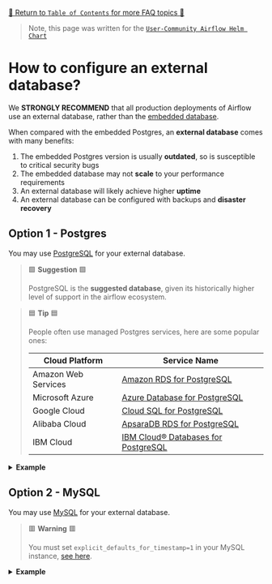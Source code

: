 [🔗 Return to `Table of Contents` for more FAQ topics 🔗](https://github.com/airflow-helm/charts/tree/main/charts/airflow#frequently-asked-questions)

> Note, this page was written for the [`User-Community Airflow Helm Chart`](https://github.com/airflow-helm/charts/tree/main/charts/airflow)

# How to configure an external database?

We __STRONGLY RECOMMEND__ that all production deployments of Airflow use an external database, rather than the [embedded database](embedded-database.md).

When compared with the embedded Postgres, an __external database__ comes with many benefits:

1. The embedded Postgres version is usually __outdated__, so is susceptible to critical security bugs
2. The embedded database may not __scale__ to your performance requirements
3. An external database will likely achieve higher __uptime__
4. An external database can be configured with backups and __disaster recovery__

## Option 1 - Postgres

You may use [PostgreSQL](https://en.wikipedia.org/wiki/PostgreSQL) for your external database.

> 🟩 __Suggestion__ 🟩
> 
> PostgreSQL is the __suggested database__, given its historically higher level of support in the airflow ecosystem.

> 🟦 __Tip__ 🟦
>
> People often use managed Postgres services, here are some popular ones:
> 
> Cloud Platform | Service Name
> --- | ---
> Amazon Web Services | [Amazon RDS for PostgreSQL](https://aws.amazon.com/rds/postgresql/)
> Microsoft Azure | [Azure Database for PostgreSQL](https://azure.microsoft.com/en-au/services/postgresql/)
> Google Cloud | [Cloud SQL for PostgreSQL](https://cloud.google.com/sql/docs/postgres)
> Alibaba Cloud | [ApsaraDB RDS for PostgreSQL](https://www.alibabacloud.com/product/apsaradb-for-rds-postgresql)
> IBM Cloud | [IBM Cloud® Databases for PostgreSQL](https://cloud.ibm.com/docs/databases-for-postgresql)

<details>
<summary>
  <b>Example</b>
</summary>

---

> 🟦 __Tip__ 🟦
>
> By default, we deploy [PgBouncer](https://www.pgbouncer.org/) to reduce database load, 
> learn more about [configuring PgBouncer](pgbouncer.md) in our docs.

For example, to use an external Postgres at `postgres.example.org`, with an existing `airflow_cluster1` database:

```yaml
postgresql:
  ## to use the external db, the embedded one must be disabled
  enabled: false

## for full list of PgBouncer configs, see values.yaml
pgbouncer:
  enabled: true

  ## WARNING: for PostgreSQL with password_encryption = 'SCRAM-SHA-256', the following non-default value is needed
  # authType: scram-sha-256
  
  ## WARNING: for "Azure PostgreSQL", the following non-default values are needed
  # authType: scram-sha-256
  # serverSSL:
  #   mode: verify-ca

externalDatabase:
  type: postgres
  
  host: postgres.example.org
  port: 5432
  
  ## the schema which will contain the airflow tables
  database: airflow_cluster1

  ## (username - option 1) a plain-text helm value
  user: my_airflow_user
  
  ## (username - option 2) a Kubernetes secret in your airflow namespace
  #userSecret: "airflow-cluster1-database-credentials"
  #userSecretKey: "username"

  ## (password - option 1) a plain-text helm value
  password: my_airflow_password

  ## (password - option 2) a Kubernetes secret in your airflow namespace
  #passwordSecret: "airflow-cluster1-database-credentials"
  #passwordSecretKey: "password"

  ## use this for any extra connection-string settings, e.g. ?sslmode=disable
  properties: ""
```

</details>

## Option 2 - MySQL

You may use [MySQL](https://en.wikipedia.org/wiki/MySQL) for your external database. 

> 🟥 __Warning__ 🟥
>
> You must set `explicit_defaults_for_timestamp=1` in your MySQL instance, 
> [see here](https://airflow.apache.org/docs/apache-airflow/stable/howto/set-up-database.html#setting-up-a-mysql-database).

<details>
<summary>
  <b>Example</b>
</summary>

---

For example, to use an external MySQL at `mysql.example.org`, with an existing `airflow_cluster1` database:

```yaml
postgresql:
  ## to use the external db, the embedded one must be disabled
  enabled: false

pgbouncer:
  ## pgbouncer is automatically disabled if `externalDatabase.type` is `mysql`
  #enabled: false

externalDatabase:
  type: mysql
  
  host: mysql.example.org
  port: 3306

  ## the database which will contain the airflow tables
  database: airflow_cluster1

  ## (username - option 1) a plain-text helm value
  user: my_airflow_user

  ## (username - option 2) a Kubernetes secret in your airflow namespace
  #userSecret: "airflow-cluster1-database-credentials"
  #userSecretKey: "username"

  ## (password - option 1) a plain-text helm value
  password: my_airflow_password

  ## (password - option 2) a Kubernetes secret in your airflow namespace
  #passwordSecret: "airflow-cluster1-database-credentials"
  #passwordSecretKey: "password"

  ## use this for any extra connection-string settings, e.g. ?useSSL=false
  properties: ""
```

</details>